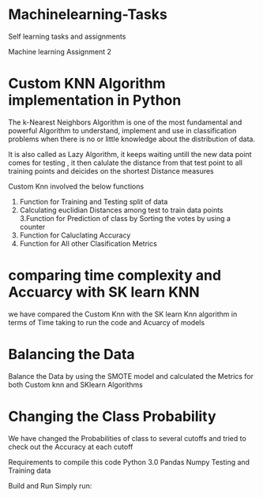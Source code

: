 # Machinelearning-Tasks
Self learning tasks and assignments

Machine learning Assignment 2

# Custom KNN Algorithm implementation in Python
The k-Nearest Neighbors Algorithm is one of the most fundamental and powerful Algorithm to understand, 
implement and use in classification problems when there is no or little knowledge about the distribution of data.

It is also called as Lazy Algorithm,  it keeps waiting untill the new data point comes for testing , it then calulate the
distance from that test point to all training points and deicides on the shortest Distance measures

Custom Knn involved the below functions 
1. Function for Training and Testing split of data
2. Calculating  euclidian Distances among test to train data points 
3.Function for Prediction of class by Sorting the votes by using a counter
4. Function for Caluclating Accuracy 
5. Function for All other Clasification Metrics 

# comparing time complexity and Accuarcy with SK learn KNN
we have compared the Custom Knn with the SK learn Knn algorithm in terms of Time taking to run the code and Acuarcy of models

# Balancing the Data
Balance the Data by using the SMOTE model and calculated the Metrics for both Custom knn and SKlearn Algorithms

# Changing the Class Probability
We have changed the Probabilities of class to several cutoffs and tried to check out the Accuracy at each cutoff





Requirements to compile this code
Python 3.0
Pandas
Numpy
Testing and Training data


Build and Run
Simply run:


